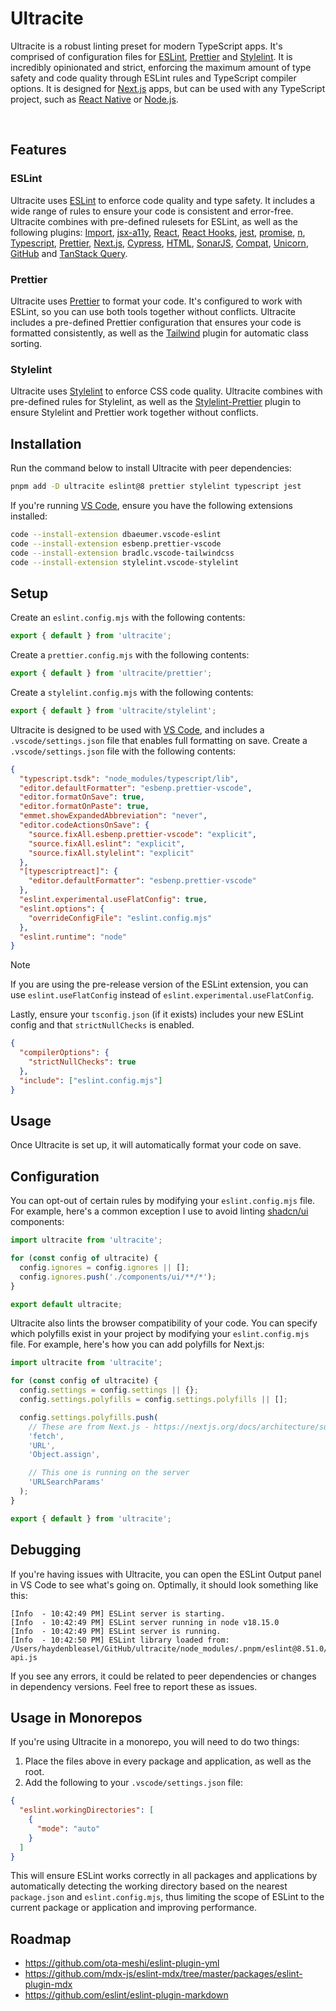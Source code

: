 # Ultracite

Ultracite is a robust linting preset for modern TypeScript apps. It's comprised of configuration files for [ESLint](https://eslint.org/), [Prettier](https://prettier.io/) and [Stylelint](https://stylelint.io/). It is incredibly opinionated and strict, enforcing the maximum amount of type safety and code quality through ESLint rules and TypeScript compiler options. It is designed for [Next.js](https://nextjs.org/) apps, but can be used with any TypeScript project, such as [React Native](https://reactnative.dev/) or [Node.js](https://nodejs.org/).

<img src="https://img.shields.io/github/actions/workflow/status/haydenbleasel/ultracite/push.yaml" alt="" />

<img src="https://img.shields.io/npm/dy/ultracite" alt="" />

<img src="https://img.shields.io/npm/v/ultracite" alt="" />

<img src="https://img.shields.io/github/license/haydenbleasel/ultracite" alt="" />

## Features

### ESLint

Ultracite uses [ESLint](https://eslint.org/) to enforce code quality and type safety. It includes a wide range of rules to ensure your code is consistent and error-free. Ultracite combines with pre-defined rulesets for ESLint, as well as the following plugins: [Import](https://www.npmjs.com/package/eslint-plugin-import), [jsx-a11y](https://www.npmjs.com/package/eslint-plugin-jsx-a11y), [React](https://www.npmjs.com/package/eslint-plugin-react), [React Hooks](https://www.npmjs.com/package/eslint-plugin-react-hooks), [jest](https://www.npmjs.com/package/eslint-plugin-jest), [promise](https://www.npmjs.com/package/eslint-plugin-promise), [n](https://www.npmjs.com/package/eslint-plugin-n), [Typescript](https://www.npmjs.com/package/@typescript-eslint/eslint-plugin), [Prettier](https://www.npmjs.com/package/eslint-plugin-prettier), [Next.js](https://nextjs.org/docs/basic-features/eslint#eslint-plugin), [Cypress](https://www.npmjs.com/package/eslint-plugin-cypress), [HTML](https://www.npmjs.com/package/eslint-plugin-html), [SonarJS](https://www.npmjs.com/package/eslint-plugin-sonarjs), [Compat](https://www.npmjs.com/package/eslint-plugin-compat), [Unicorn](https://www.npmjs.com/package/eslint-plugin-unicorn), [GitHub](https://www.npmjs.com/package/eslint-plugin-github) and [TanStack Query](https://www.npmjs.com/package/@tanstack/eslint-plugin-query).

### Prettier

Ultracite uses [Prettier](https://prettier.io/) to format your code. It's configured to work with ESLint, so you can use both tools together without conflicts. Ultracite includes a pre-defined Prettier configuration that ensures your code is formatted consistently, as well as the [Tailwind](https://github.com/tailwindlabs/prettier-plugin-tailwindcss) plugin for automatic class sorting.

### Stylelint

Ultracite uses [Stylelint](https://stylelint.io/) to enforce CSS code quality. Ultracite combines with pre-defined rules for Stylelint, as well as the [Stylelint-Prettier](https://www.npmjs.com/package/stylelint-prettier) plugin to ensure Stylelint and Prettier work together without conflicts.

## Installation

Run the command below to install Ultracite with peer dependencies:

```sh
pnpm add -D ultracite eslint@8 prettier stylelint typescript jest
```

If you're running [VS Code](https://code.visualstudio.com/), ensure you have the following extensions installed:

```sh
code --install-extension dbaeumer.vscode-eslint
code --install-extension esbenp.prettier-vscode
code --install-extension bradlc.vscode-tailwindcss
code --install-extension stylelint.vscode-stylelint
```

## Setup

Create an `eslint.config.mjs` with the following contents:

```js
export { default } from 'ultracite';
```

Create a `prettier.config.mjs` with the following contents:

```js
export { default } from 'ultracite/prettier';
```

Create a `stylelint.config.mjs` with the following contents:

```js
export { default } from 'ultracite/stylelint';
```

Ultracite is designed to be used with [VS Code](https://code.visualstudio.com/), and includes a `.vscode/settings.json` file that enables full formatting on save. Create a `.vscode/settings.json` file with the following contents:

```json
{
  "typescript.tsdk": "node_modules/typescript/lib",
  "editor.defaultFormatter": "esbenp.prettier-vscode",
  "editor.formatOnSave": true,
  "editor.formatOnPaste": true,
  "emmet.showExpandedAbbreviation": "never",
  "editor.codeActionsOnSave": {
    "source.fixAll.esbenp.prettier-vscode": "explicit",
    "source.fixAll.eslint": "explicit",
    "source.fixAll.stylelint": "explicit"
  },
  "[typescriptreact]": {
    "editor.defaultFormatter": "esbenp.prettier-vscode"
  },
  "eslint.experimental.useFlatConfig": true,
  "eslint.options": {
    "overrideConfigFile": "eslint.config.mjs"
  },
  "eslint.runtime": "node"
}
```

<!-- prettier-ignore -->
> [!NOTE]
> If you are using the pre-release version of the ESLint extension, you can use `eslint.useFlatConfig` instead of `eslint.experimental.useFlatConfig`.

Lastly, ensure your `tsconfig.json` (if it exists) includes your new ESLint config and that `strictNullChecks` is enabled.

```json
{
  "compilerOptions": {
    "strictNullChecks": true
  },
  "include": ["eslint.config.mjs"]
}
```

## Usage

Once Ultracite is set up, it will automatically format your code on save.

## Configuration

You can opt-out of certain rules by modifying your `eslint.config.mjs` file. For example, here's a common exception I use to avoid linting [shadcn/ui](https://ui.shadcn.com/) components:

```js
import ultracite from 'ultracite';

for (const config of ultracite) {
  config.ignores = config.ignores || [];
  config.ignores.push('./components/ui/**/*');
}

export default ultracite;
```

Ultracite also lints the browser compatibility of your code. You can specify which polyfills exist in your project by modifying your `eslint.config.mjs` file. For example, here's how you can add polyfills for Next.js:

```ts
import ultracite from 'ultracite';

for (const config of ultracite) {
  config.settings = config.settings || {};
  config.settings.polyfills = config.settings.polyfills || [];

  config.settings.polyfills.push(
    // These are from Next.js - https://nextjs.org/docs/architecture/supported-browsers#polyfills
    'fetch',
    'URL',
    'Object.assign',

    // This one is running on the server
    'URLSearchParams'
  );
}

export { default } from 'ultracite';
```

## Debugging

If you're having issues with Ultracite, you can open the ESLint Output panel in VS Code to see what's going on. Optimally, it should look something like this:

```
[Info  - 10:42:49 PM] ESLint server is starting.
[Info  - 10:42:49 PM] ESLint server running in node v18.15.0
[Info  - 10:42:49 PM] ESLint server is running.
[Info  - 10:42:50 PM] ESLint library loaded from: /Users/haydenbleasel/GitHub/ultracite/node_modules/.pnpm/eslint@8.51.0/node_modules/eslint/lib/unsupported-api.js
```

If you see any errors, it could be related to peer dependencies or changes in dependency versions. Feel free to report these as issues.

## Usage in Monorepos

If you're using Ultracite in a monorepo, you will need to do two things:

1. Place the files above in every package and application, as well as the root.
2. Add the following to your `.vscode/settings.json` file:

```json
{
  "eslint.workingDirectories": [
    {
      "mode": "auto"
    }
  ]
}
```

This will ensure ESLint works correctly in all packages and applications by automatically detecting the working directory based on the nearest `package.json` and `eslint.config.mjs`, thus limiting the scope of ESLint to the current package or application and improving performance.

## Roadmap

- https://github.com/ota-meshi/eslint-plugin-yml
- https://github.com/mdx-js/eslint-mdx/tree/master/packages/eslint-plugin-mdx
- https://github.com/eslint/eslint-plugin-markdown
